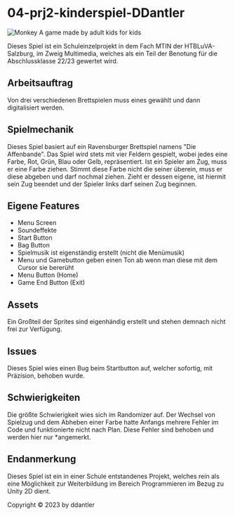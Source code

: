 # 04-prj2-kinderspiel-DDantler
![Monkey](https://user-images.githubusercontent.com/72389889/215890902-817f4cc7-2bc9-4450-9c3d-c18f4653148f.png)
A game made by adult kids for kids 

Dieses Spiel ist ein Schuleinzelprojekt in dem Fach MTIN der HTBLuVA-Salzburg, im Zweig Multimedia, welches als ein Teil der Benotung für die Abschlussklasse 22/23 gewertet wird.

## Arbeitsauftrag

Von drei verschiedenen Brettspielen muss eines gewählt und dann digitalisiert werden.

## Spielmechanik

Dieses Spiel basiert auf ein Ravensburger Brettspiel namens "Die Affenbande". Das Spiel wird stets mit vier Feldern gespielt, wobei jedes eine Farbe, Rot, Grün, Blau oder Gelb, repräsentiert. Ist ein Spieler am Zug, muss er eine Farbe ziehen. Stimmt diese Farbe nicht die seiner überein, muss er diese abgeben und darf nochmal ziehen. Zieht er dessen eigene, ist hiermit sein Zug beendet und der Spieler links darf seinen Zug beginnen.

## Eigene Features

- Menu Screen
- Soundeffekte
- Start Button
- Bag Button
- Spielmusik ist eigenständig erstellt (nicht die Menümusik)
- Menu und Gamebutton geben einen Ton ab wenn man diese mit dem Cursor sie bererüht
- Menu Button (Home)
- Game End Button (Exit)

## Assets
Ein Großteil der Sprites sind eigenhändig erstellt und stehen demnach nicht frei zur Verfügung.

## Issues
Dieses Spiel wies einen Bug beim Startbutton auf, welcher sofortig, mit Präzision, behoben wurde.

## Schwierigkeiten

Die größte Schwierigkeit wies sich im Randomizer auf. Der Wechsel von Spielzug und dem Abheben einer Farbe hatte Anfangs mehrere Fehler im Code und funktionierte nicht nach Plan. Diese Fehler sind behoben und werden hier nur *angemerkt.

## Endanmerkung

Dieses Spiel ist ein in einer Schule entstandenes Projekt, welches rein als eine Möglichkeit zur Weiterbildung im Bereich Programmieren im Bezug zu Unity 2D dient.

Copyright © 2023 by ddantler

